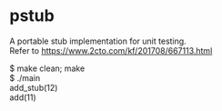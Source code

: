 # pstub
A portable stub implementation for unit testing.  
Refer to https://www.2cto.com/kf/201708/667113.html

$ make clean; make  
$ ./main  
add_stub(12)  
add(11)
